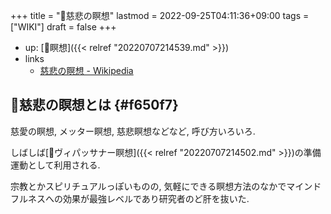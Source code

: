 +++
title = "📝慈悲の瞑想"
lastmod = 2022-09-25T04:11:36+09:00
tags = ["WIKI"]
draft = false
+++

-   up: [📁瞑想]({{< relref "20220707214539.md" >}})
-   links
    -   [慈悲の瞑想 - Wikipedia](https://ja.wikipedia.org/wiki/%E6%85%88%E6%82%B2%E3%81%AE%E7%9E%91%E6%83%B3)


## 📝慈悲の瞑想とは {#f650f7}

慈愛の瞑想, メッター瞑想, 慈悲瞑想などなど, 呼び方いろいろ.

しばしば[📝ヴィパッサナー瞑想]({{< relref "20220707214502.md" >}})の準備運動として利用される.

宗教とかスピリチュアルっぽいものの, 気軽にできる瞑想方法のなかでマインドフルネスへの効果が最強レベルであり研究者のど肝を抜いた.
